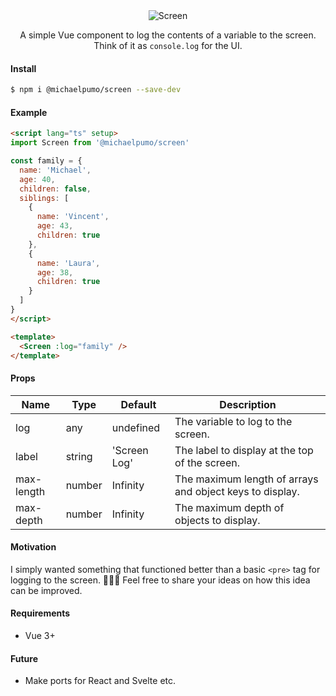 <div align="center">
<img src="https://github.com/michaelpumo/screen/assets/4269460/81744084-f3fb-4509-bb1c-884a8c480dd9" alt="Screen">
</div>

<p align="center" style="max-width: 60ch; text-align: center; text-wrap: balance;">A simple Vue component to log the contents of a variable to the screen.<br>Think of it as <code>console.log</code> for the UI.</p>

#### Install

```bash
$ npm i @michaelpumo/screen --save-dev
```

#### Example

```html
<script lang="ts" setup>
import Screen from '@michaelpumo/screen'

const family = {
  name: 'Michael',
  age: 40,
  children: false,
  siblings: [
    {
      name: 'Vincent',
      age: 43,
      children: true
    },
    {
      name: 'Laura',
      age: 38,
      children: true
    }
  ]
}
</script>

<template>
  <Screen :log="family" />
</template>
```

#### Props
| Name | Type | Default | Description |
| --- | --- | --- | --- |
| log | any | undefined | The variable to log to the screen. |
| label | string | 'Screen Log' | The label to display at the top of the screen. |
| max-length | number | Infinity | The maximum length of arrays and object keys to display. |
| max-depth | number | Infinity | The maximum depth of objects to display. |

#### Motivation
I simply wanted something that functioned better than a basic `<pre>` tag for logging to the screen. 🤷🏻‍♂️ Feel free to share your ideas on how this idea can be improved.

#### Requirements
- Vue 3+

#### Future
- Make ports for React and Svelte etc.
